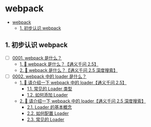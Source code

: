 # webpack

<!-- region:toc -->

- [webpack](#webpack)
  - [1. 初步认识 webpack](#1-初步认识-webpack)

<!-- endregion:toc -->

## 1. 初步认识 webpack

- [ ] [0001. webpack 是什么？](https://github.com/Tdahuyou/TNotes.webpack/tree/main/notes/0001.%20webpack%20%E6%98%AF%E4%BB%80%E4%B9%88%EF%BC%9F/README.md)
  - [1. 🤖 webpack 是什么？【通义千问 2.5】](https://github.com/Tdahuyou/TNotes.webpack/tree/main/notes/0001.%20webpack%20%E6%98%AF%E4%BB%80%E4%B9%88%EF%BC%9F/README.md#1--webpack-是什么通义千问-25)
  - [2. 🤖 webpack 是什么？【通义千问 2.5 深度搜索】](https://github.com/Tdahuyou/TNotes.webpack/tree/main/notes/0001.%20webpack%20%E6%98%AF%E4%BB%80%E4%B9%88%EF%BC%9F/README.md#2--webpack-是什么通义千问-25-深度搜索)
- [ ] [0002. webpack 中的 loader 是什么？](https://github.com/Tdahuyou/TNotes.webpack/tree/main/notes/0002.%20webpack%20%E4%B8%AD%E7%9A%84%20loader%20%E6%98%AF%E4%BB%80%E4%B9%88%EF%BC%9F/README.md)
  - [1. 🤖 请介绍一下 webpack 中的 loader【通义千问 2.5】](https://github.com/Tdahuyou/TNotes.webpack/tree/main/notes/0002.%20webpack%20%E4%B8%AD%E7%9A%84%20loader%20%E6%98%AF%E4%BB%80%E4%B9%88%EF%BC%9F/README.md#1--请介绍一下-webpack-中的-loader通义千问-25)
    - [1.1. 常见的 Loader 类型](https://github.com/Tdahuyou/TNotes.webpack/tree/main/notes/0002.%20webpack%20%E4%B8%AD%E7%9A%84%20loader%20%E6%98%AF%E4%BB%80%E4%B9%88%EF%BC%9F/README.md#11-常见的-loader-类型)
    - [1.2. 如何添加 Loader](https://github.com/Tdahuyou/TNotes.webpack/tree/main/notes/0002.%20webpack%20%E4%B8%AD%E7%9A%84%20loader%20%E6%98%AF%E4%BB%80%E4%B9%88%EF%BC%9F/README.md#12-如何添加-loader)
  - [2. 🤖 请介绍一下 webpack 中的 loader【通义千问 2.5 深度搜索】](https://github.com/Tdahuyou/TNotes.webpack/tree/main/notes/0002.%20webpack%20%E4%B8%AD%E7%9A%84%20loader%20%E6%98%AF%E4%BB%80%E4%B9%88%EF%BC%9F/README.md#2--请介绍一下-webpack-中的-loader通义千问-25-深度搜索)
    - [2.1. Loader 的基本概念](https://github.com/Tdahuyou/TNotes.webpack/tree/main/notes/0002.%20webpack%20%E4%B8%AD%E7%9A%84%20loader%20%E6%98%AF%E4%BB%80%E4%B9%88%EF%BC%9F/README.md#21-loader-的基本概念)
    - [2.2. 如何配置 Loader](https://github.com/Tdahuyou/TNotes.webpack/tree/main/notes/0002.%20webpack%20%E4%B8%AD%E7%9A%84%20loader%20%E6%98%AF%E4%BB%80%E4%B9%88%EF%BC%9F/README.md#22-如何配置-loader)
    - [2.3. 常见的 Loader](https://github.com/Tdahuyou/TNotes.webpack/tree/main/notes/0002.%20webpack%20%E4%B8%AD%E7%9A%84%20loader%20%E6%98%AF%E4%BB%80%E4%B9%88%EF%BC%9F/README.md#23-常见的-loader)
